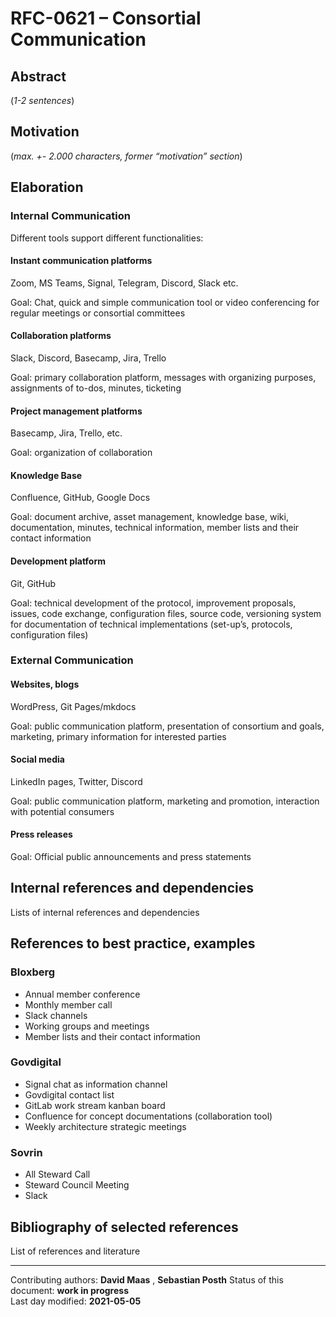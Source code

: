 # RFC-0621 – Consortial Communication

## Abstract

(*1-2 sentences*)
    
## Motivation

(*max. +- 2.000 characters, former “motivation” section*) 
    
## Elaboration

### Internal Communication

Different tools support different functionalities:

#### Instant communication platforms

Zoom, MS Teams, Signal, Telegram, Discord, Slack etc.

Goal: Chat, quick and simple communication tool or video conferencing for regular meetings or consortial committees

#### Collaboration platforms

Slack, Discord, Basecamp, Jira, Trello 

Goal: primary collaboration platform, messages with organizing purposes, assignments of to-dos, minutes, ticketing

#### Project management platforms

Basecamp, Jira, Trello, etc.

Goal: organization of collaboration

#### Knowledge Base

Confluence, GitHub, Google Docs

Goal: document archive, asset management, knowledge base, wiki, documentation, minutes, technical information, member lists and their contact information

#### Development platform

Git, GitHub

Goal: technical development of the protocol, improvement proposals, issues, code exchange, configuration files, source code, versioning system for documentation of technical implementations (set-up’s, protocols, configuration files)

### External Communication

#### Websites, blogs

WordPress, Git Pages/mkdocs

Goal: public communication platform, presentation of consortium and goals, marketing, primary information for interested parties

#### Social media

LinkedIn pages, Twitter, Discord

Goal: public communication platform, marketing and promotion, interaction with potential consumers

#### Press releases

Goal: Official public announcements and press statements 

## Internal references and dependencies

Lists of internal references and dependencies 
    
## References to best practice, examples  

### Bloxberg

- Annual member conference
- Monthly member call 
- Slack channels
- Working groups and meetings
- Member lists and their contact information

### Govdigital

- Signal chat as information channel
- Govdigital contact list
- GitLab work stream kanban board
- Confluence for concept documentations (collaboration tool)
- Weekly architecture strategic meetings

### Sovrin

- All Steward Call
- Steward Council Meeting
- Slack


	
## Bibliography of selected references

List of references and literature

________

Contributing authors: **David Maas** , **Sebastian Posth**
Status of this document: **work in progress**  
Last day modified: **2021-05-05**